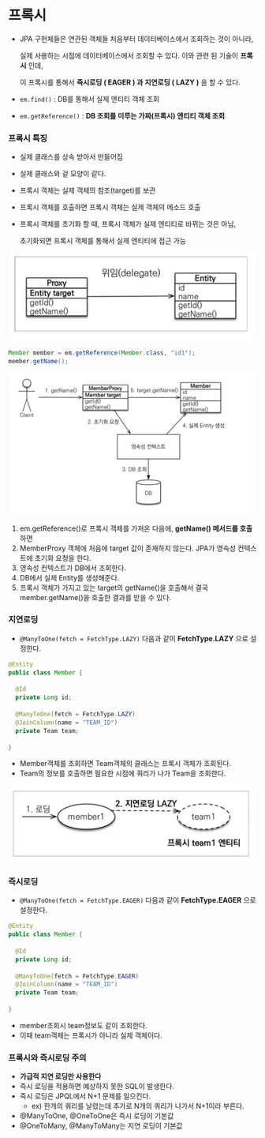 # 프록시

- JPA 구현체들은 연관된 객체들 처음부터 데이터베이스에서 조회하는 것이 아니라,

  실제 사용하는 시점에 데이터베이스에서 조회할 수 있다. 이와 관련 된 기술이 **프록시** 인데,

  이 프록시를 통해서 **즉시로딩 ( EAGER ) 과 지연로딩 ( LAZY )** 을 할 수 있다.

- `em.find()` : DB를 통해서 실제 엔티티 객체 조회
- `em.getReference()` : **DB 조회를 미루는 가짜(프록시) 엔티티 객체 조회**



### 프록시 특징

- 실제 클래스를 상속 받아서 만들어짐

- 실제 클래스와 겉 모양이 같다.

- 프록시 객체는 실제 객체의 참조(target)를 보관

- 프록시 객체를 호출하면 프록시 객체는 실제 객체의 메소드 호출

- 프록시 객체를 초기화 할 때, 프록시 객체가 실제 엔티티로 바뀌는 것은 아님,

  초기화되면 프록시 객체를 통해서 실제 엔티티에 접근 가능

<img src="images/image-20210331100144507.png" alt="image-20210331100144507" style="zoom:50%;" />

```java
Member member = em.getReference(Member.class, "id1");
member.getName();
```



<img src="images/image-20210331100235999.png" alt="image-20210331100235999" style="zoom:50%;" />

1. em.getReference()로 프록시 객체를 가져온 다음에, **getName() 메서드를 호출** 하면
2. MemberProxy 객체에 처음에 target 값이 존재하지 않는다. JPA가 영속성 컨텍스트에 초기화 요청을 한다.
3. 영속성 컨텍스트가 DB에서 조회한다.
4. DB에서 실제 Entity를 생성해준다.
5. 프록시 객체가 가지고 있는 target의 getName()을 호출해서 결국 member.getName()을 호출한 결과를 받을 수 있다.





### 지연로딩

- `@ManyToOne(fetch = FetchType.LAZY)` 다음과 같이 **FetchType.LAZY** 으로 설정한다.

```java
@Entity
public class Member {
  
  @Id
  private Long id;
  
  @ManyToOne(fetch = FetchType.LAZY)
  @JoinColumn(name = "TEAM_ID")
  private Team team;

}
```

- Member객체를 조회하면 Team객체의 클래스는 프록시 객체가 조회된다.
- Team의 정보를 호출하면 필요한 시점에 쿼리가 나가 Team을 조회한다.

<img src="images/image-20210331101333029.png" alt="image-20210331101333029" style="zoom:50%;" />



### 즉시로딩

- `@ManyToOne(fetch = FetchType.EAGER)` 다음과 같이 **FetchType.EAGER** 으로 설정한다.

```java
@Entity
public class Member {
  
  @Id
  private Long id;
  
  @ManyToOne(fetch = FetchType.EAGER)
  @JoinColumn(name = "TEAM_ID")
  private Team team;

}
```

- member조회시 team정보도 같이 조회한다.
- 이때 team객체는 프록시가 아니라 실제 객체이다.



### 프록시와  즉시로딩 주의

- **가급적 지연 로딩만 사용한다**
- 즉시 로딩을 적용하면 예상하지 못한 SQL이 발생한다.
- 즉시 로딩은 JPQL에서 N+1 문제를 일으킨다.
  - ex) 한개의 쿼리를 날렸는데 추가로 N개의 쿼리가 나가서 N+1이라 부른다.
- @ManyToOne, @OneToOne은 즉시 로딩이 기본값
- @OneToMany, @ManyToMany는 지연 로딩이 기본값